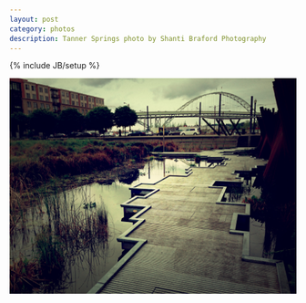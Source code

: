 ```yaml
---
layout: post
category: photos
description: Tanner Springs photo by Shanti Braford Photography
---
```

{% include JB/setup %}

<a href="/photos/slice_of_life_-_oldtown,_chinatown/tanner_springs.jpg" title="Tanner Springs"><img src="/photos/slice_of_life_-_oldtown,_chinatown/tanner_springs.jpg" alt="Tanner Springs" /></a>

